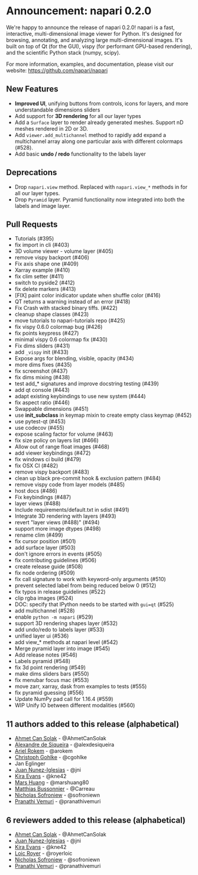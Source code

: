 # Announcement: napari 0.2.0

We're happy to announce the release of napari 0.2.0! napari is a fast, interactive, multi-dimensional image viewer for Python. It's designed for browsing, annotating, and analyzing large multi-dimensional images. It's built on top of Qt (for the GUI), vispy (for performant GPU-based rendering), and the scientific Python stack (numpy, scipy).

For more information, examples, and documentation, please visit our website: https://github.com/napari/napari

## New Features
- **Improved UI**, unifying buttons from controls, icons for layers,
  and more understandable dimensions sliders
- Add support for **3D rendering** for all our layer types
- Add a `Surface` layer to render already generated meshes. Support nD meshes
  rendered in 2D or 3D.
- Add `viewer.add_multichannel` method to rapidly add expand a multichannel
  array along one particular axis with different colormaps (#528).
- Add basic **undo / redo** functionality to the labels layer

## Deprecations
- Drop `napari.view` method. Replaced with `napari.view_*` methods in for all
  our layer types.
- Drop `Pyramid` layer. Pyramid functionality now integrated into both the
  labels and image layer.

## Pull Requests
- Tutorials (#395)
- fix import in cli (#403)
- 3D volume viewer - volume layer (#405)
- remove vispy backport (#406)
- Fix axis shape one (#409)
- Xarray example (#410)
- fix clim setter (#411)
- switch to pyside2 (#412)
- fix delete markers (#413)
- [FIX] paint color inidicator update when shuffle color (#416)
- QT returns a warning instead of an error (#418)
- Fix Crash with stacked binary tiffs. (#422)
- cleanup shape classes (#423)
- move tutorials to napari-tutorials repo (#425)
- fix vispy 0.6.0 colormap bug (#426)
- fix points keypress (#427)
- minimal vispy 0.6 colormap fix (#430)
- Fix dims sliders (#431)
- add `_vispy` init (#433)
- Expose args for blending, visible, opacity (#434)
- more dims fixes (#435)
- fix screenshot (#437)
- fix dims mixing (#438)
- test add_* signatures and improve docstring testing (#439)
- add qt console (#443)
- adapt existing keybindings to use new system (#444)
- fix aspect ratio (#446)
- Swappable dimensions (#451)
- use __init_subclass__ in keymap mixin to create empty class keymap (#452)
- use pytest-qt (#453)
- use codecov (#455)
- expose scaling factor for volume (#463)
- fix size policy on layers list (#466)
- Allow out of range float images (#468)
- add viewer keybindings (#472)
- fix windows ci build (#479)
- fix OSX CI (#482)
- remove vispy backport (#483)
- clean up black pre-commit hook & exclusion pattern (#484)
- remove vispy code from layer models (#485)
- host docs (#486)
- Fix keybindings (#487)
- layer views (#488)
- Include requirements/default.txt in sdist (#491)
- Integrate 3D rendering with layers (#493)
- revert "layer views (#488)" (#494)
- support more image dtypes (#498)
- rename clim (#499)
- fix cursor position (#501)
- add surface layer (#503)
- don't ignore errors in events (#505)
- fix contributing guidelines (#506)
- create release guide (#508)
- fix node ordering (#509)
- fix call signature to work with keyword-only arguments (#510)
- prevent selected label from being reduced below 0 (#512)
- fix typos in release guidelines (#522)
- clip rgba images (#524)
- DOC: specify that IPython needs to be started with `gui=qt` (#525)
- add multichannel (#528)
- enable `python -m napari` (#529)
- support 3D rendering shapes layer (#532)
- add undo/redo to labels layer (#533)
- unified layer ui (#536)
- add view_* methods at napari level (#542)
- Merge pyramid layer into image (#545)
- Add release notes (#546)
- Labels pyramid (#548)
- fix 3d point rendering (#549)
- make dims sliders bars (#550)
- fix menubar focus mac (#553)
- move zarr, xarray, dask from examples to tests (#555)
- fix pyramid guessing (#556)
- Update NumPy pad call for 1.16.4 (#559)
- WIP Unify IO between different modalities (#560)

## 11 authors added to this release (alphabetical)
- [Ahmet Can Solak](https://github.com/napari/napari/commits?author=AhmetCanSolak) - @AhmetCanSolak
- [Alexandre de Siqueira](https://github.com/napari/napari/commits?author=alexdesiqueira) - @alexdesiqueira
- [Ariel Rokem](https://github.com/napari/napari/commits?author=arokem) - @arokem
- [Christoph Gohlke](https://github.com/napari/napari/commits?author=cgohlke) - @cgohlke
- Jan Eglinger
- [Juan Nunez-Iglesias](https://github.com/napari/napari/commits?author=jni) - @jni
- [Kira Evans](https://github.com/napari/napari/commits?author=kne42) - @kne42
- [Mars Huang](https://github.com/napari/napari/commits?author=marshuang80) - @marshuang80
- [Matthias Bussonnier](https://github.com/napari/napari/commits?author=Carreau) - @Carreau
- [Nicholas Sofroniew](https://github.com/napari/napari/commits?author=sofroniewn) - @sofroniewn
- [Pranathi Vemuri](https://github.com/napari/napari/commits?author=pranathivemuri) - @pranathivemuri

## 6 reviewers added to this release (alphabetical)
- [Ahmet Can Solak](https://github.com/napari/napari/commits?author=AhmetCanSolak) - @AhmetCanSolak
- [Juan Nunez-Iglesias](https://github.com/napari/napari/commits?author=jni) - @jni
- [Kira Evans](https://github.com/napari/napari/commits?author=kne42) - @kne42
- [Loic Royer](https://github.com/napari/napari/commits?author=royerloic) - @royerloic
- [Nicholas Sofroniew](https://github.com/napari/napari/commits?author=sofroniewn) - @sofroniewn
- [Pranathi Vemuri](https://github.com/napari/napari/commits?author=pranathivemuri) - @pranathivemuri
